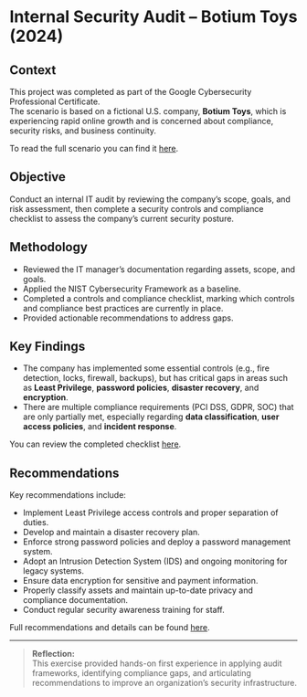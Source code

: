 # Internal Security Audit – Botium Toys (2024)

## Context

This project was completed as part of the Google Cybersecurity Professional Certificate.  
The scenario is based on a fictional U.S. company, **Botium Toys**, which is experiencing rapid online growth and is concerned about compliance, security risks, and business continuity.

To read the full scenario you can find it [here](./02_Scenario.md).

## Objective

Conduct an internal IT audit by reviewing the company’s scope, goals, and risk assessment, then complete a security controls and compliance checklist to assess the company’s current security posture.

## Methodology

- Reviewed the IT manager’s documentation regarding assets, scope, and goals.
- Applied the NIST Cybersecurity Framework as a baseline.
- Completed a controls and compliance checklist, marking which controls and compliance best practices are currently in place.
- Provided actionable recommendations to address gaps.

## Key Findings

- The company has implemented some essential controls (e.g., fire detection, locks, firewall, backups), but has critical gaps in areas such as **Least Privilege**, **password policies**, **disaster recovery**, and **encryption**.
- There are multiple compliance requirements (PCI DSS, GDPR, SOC) that are only partially met, especially regarding **data classification**, **user access policies**, and **incident response**.

You can review the completed checklist [here](./Botium_Toys_Checklist_Completed.pdf).

## Recommendations

Key recommendations include:

- Implement Least Privilege access controls and proper separation of duties.
- Develop and maintain a disaster recovery plan.
- Enforce strong password policies and deploy a password management system.
- Adopt an Intrusion Detection System (IDS) and ongoing monitoring for legacy systems.
- Ensure data encryption for sensitive and payment information.
- Properly classify assets and maintain up-to-date privacy and compliance documentation.
- Conduct regular security awareness training for staff.

Full recommendations and details can be found [here](./Recommendations.md).

---

> **Reflection:**  
> This exercise provided hands-on first experience in applying audit frameworks, identifying compliance gaps, and articulating recommendations to improve an organization’s security infrastructure.
